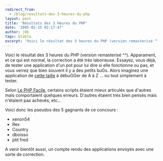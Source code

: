 ```yaml
---
redirect_from:
  - /blog/resultats-des-3-heures-du-php
layout: post
title: 'Résultats des 3 Heures du PHP'
date: '2005-02-15 02:17:47'
author: j0k
tags: blabla
excerpt: 'Voici le résultat des 3 heures du PHP (version remasterisé ^^).   Apparament, et ce qui est normal, la correction a été très laborieuse.   Essayez, vous déjà, de tester une application d''un pot pour lui dire si elle fonctionne ou pas, et vous verrez que bien souvent il y a des petits buGs. Alors imaginez une application de [cette      ...'
---
```


Voici le résultat des 3 heures du PHP (version remasterisé ^^).   Apparament, et ce qui est normal, la correction a été très laborieuse.   Essayez, vous déjà, de tester une application d'un pot pour lui dire si elle fonctionne ou pas, et vous verrez que bien souvent il y a des petits buGs. Alors imaginez une application de [cette taille](http://3hphp.lephpfacile.com/subject/old.php?id=1) à débuGGer de A à Z ... ou tout simplement à tester.

Selon [Le PHP Facile](http://www.lephpfacile.com/), certains scripts étaient mieux articulés que d'autres mais comportaient quelques erreurs. D'autres étaient très bien pensés mais n'étaient pas achevés, etc...

Voici donc les pseudos des 5 gagnants de ce concours :
* xenon54
* Rex
* Country
* dboisso
* ptit fred

A venir bientôt aussi, un compte rendu des applications envoyés avec une sorte de correction.
